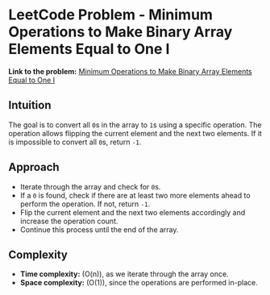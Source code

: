 # LeetCode Problem - Minimum Operations to Make Binary Array Elements Equal to One I

**Link to the problem:** [Minimum Operations to Make Binary Array Elements Equal to One I](https://leetcode.com/problems/minimum-operations-to-make-binary-array-elements-equal-to-one-i/description/?envType=daily-question&envId=2025-03-19)

## Intuition
The goal is to convert all `0`s in the array to `1`s using a specific operation. The operation allows flipping the current element and the next two elements. If it is impossible to convert all `0`s, return `-1`.  

## Approach
- Iterate through the array and check for `0`s.  
- If a `0` is found, check if there are at least two more elements ahead to perform the operation. If not, return `-1`.  
- Flip the current element and the next two elements accordingly and increase the operation count.  
- Continue this process until the end of the array.  

## Complexity
- **Time complexity:** \(O(n)\), as we iterate through the array once.  
- **Space complexity:** \(O(1)\), since the operations are performed in-place.  
